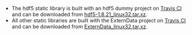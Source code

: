 * The hdf5 static library is built with an hdf5 dummy project on [Travis CI](https://travis-ci.org/tbeu/hdf5) and can be downloaded from [hdf5-1.8.21_linux32.tar.xz](https://bitbucket.org/tbeu/downloads/downloads/hdf5-1.8.21_linux32.tar.xz).
* All other static libraries are built with the ExternData project on [Travis CI](https://travis-ci.org/github/modelica-3rdparty/ExternData) and can be downloaded from [ExternData_linux32.tar.xz](https://bitbucket.org/tbeu/downloads/downloads/ExternData_linux32.tar.xz).